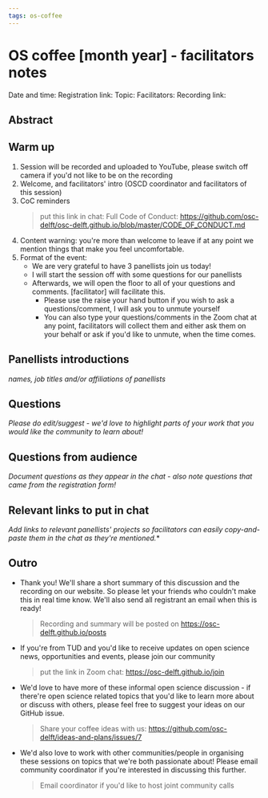 ```yaml
---
tags: os-coffee
---
```


# OS coffee [month year] - facilitators notes

Date and time:
Registration link: 
Topic: 
Facilitators:
Recording link:

## Abstract

## Warm up
1. Session will be recorded and uploaded to YouTube, please switch off camera if you'd not like to be on the recording
2. Welcome, and facilitators' intro (OSCD coordinator and facilitators of this session)
3. CoC reminders
    > put this link in chat: Full Code of Conduct: https://github.com/osc-delft/osc-delft.github.io/blob/master/CODE_OF_CONDUCT.md
5. Content warning: you're more than welcome to leave if at any point we mention things that make you feel uncomfortable.
6. Format of the event:
    - We are very grateful to have 3 panellists join us today! 
    - I will start the session off with some questions for our panellists
    - Afterwards, we will open the floor to all of your questions and comments. [facilitator] will facilitate this.
        - Please use the raise your hand button if you wish to ask a questions/comment, I will ask you to unmute yourself
        - You can also type your questions/comments in the Zoom chat at any point, facilitators will collect them and either ask them on your behalf or ask if you'd like to unmute, when the time comes.

## Panellists introductions
*names, job titles and/or affiliations of panellists*

## Questions
*Please do edit/suggest - we'd love to highlight parts of your work that you would like the community to learn about!*

## Questions from audience
*Document questions as they appear in the chat - also note questions that came from the registration form!*

## Relevant links to put in chat
*Add links to relevant panellists' projects so facilitators can easily copy-and-paste them in the chat as they're mentioned.**

## Outro
- Thank you! We'll share a short summary of this discussion and the recording on our website. So please let your friends who couldn't make this in real time know. We'll also send all registrant an email when this is ready!
    > Recording and summary will be posted on https://osc-delft.github.io/posts

- If you're from TUD and you'd like to receive updates on open science news, opportunities and events, please join our community
    > put the link in Zoom chat: https://osc-delft.github.io/join

- We'd love to have more of these informal open science discussion - if there're open science related topics that you'd like to learn more about or discuss with others, please feel free to suggest your ideas on our GitHub issue. 
    > Share your coffee ideas with us: https://github.com/osc-delft/ideas-and-plans/issues/7
- We'd also love to work with other communities/people in organising these sessions on topics that we're both passionate about! Please email community coordinator if you're interested in discussing this further.
    > Email coordinator if you'd like to host joint community calls